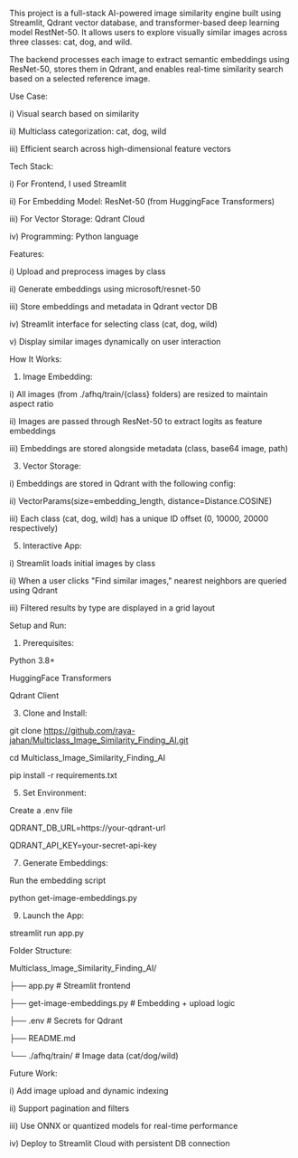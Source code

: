 This project is a full-stack AI-powered image similarity engine built using Streamlit, Qdrant vector database, and transformer-based deep learning model RestNet-50. It allows users to explore visually similar images across three classes: cat, dog, and wild.

The backend processes each image to extract semantic embeddings using ResNet-50, stores them in Qdrant, and enables real-time similarity search based on a selected reference image.


Use Case:

i) Visual search based on similarity

ii) Multiclass categorization: cat, dog, wild

iii) Efficient search across high-dimensional feature vectors


Tech Stack:

i) For Frontend, I used Streamlit

ii) For Embedding Model: ResNet-50 (from HuggingFace Transformers)

iii) For Vector Storage: Qdrant Cloud

iv) Programming: Python language


Features:

i) Upload and preprocess images by class

ii) Generate embeddings using microsoft/resnet-50

iii) Store embeddings and metadata in Qdrant vector DB

iv) Streamlit interface for selecting class (cat, dog, wild)

v) Display similar images dynamically on user interaction


How It Works:

1. Image Embedding:

i) All images (from ./afhq/train/{class} folders) are resized to maintain aspect ratio

ii) Images are passed through ResNet-50 to extract logits as feature embeddings

iii) Embeddings are stored alongside metadata (class, base64 image, path)


3. Vector Storage:
   
i) Embeddings are stored in Qdrant with the following config:

ii) VectorParams(size=embedding_length, distance=Distance.COSINE)

iii) Each class (cat, dog, wild) has a unique ID offset (0, 10000, 20000 respectively)


5. Interactive App:
   
i) Streamlit loads initial images by class

ii) When a user clicks "Find similar images," nearest neighbors are queried using Qdrant

iii) Filtered results by type are displayed in a grid layout



Setup and Run:

1) Prerequisites:
   
Python 3.8+

HuggingFace Transformers

Qdrant Client


3) Clone and Install:
   
git clone https://github.com/raya-jahan/Multiclass_Image_Similarity_Finding_AI.git

cd Multiclass_Image_Similarity_Finding_AI

pip install -r requirements.txt


5) Set Environment:
   
Create a .env file

QDRANT_DB_URL=https://your-qdrant-url

QDRANT_API_KEY=your-secret-api-key


7) Generate Embeddings:
   
Run the embedding script

python get-image-embeddings.py


9) Launch the App:
    
streamlit run app.py



Folder Structure:

Multiclass_Image_Similarity_Finding_AI/

├── app.py                     # Streamlit frontend

├── get-image-embeddings.py   # Embedding + upload logic

├── .env                      # Secrets for Qdrant

├── README.md

└── ./afhq/train/             # Image data (cat/dog/wild)



Future Work:

i) Add image upload and dynamic indexing

ii) Support pagination and filters

iii) Use ONNX or quantized models for real-time performance

iv) Deploy to Streamlit Cloud with persistent DB connection



